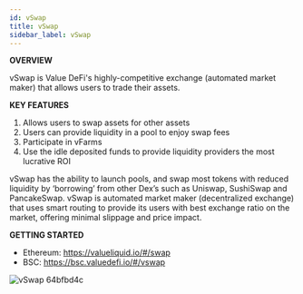 ```yaml
---
id: vSwap
title: vSwap
sidebar_label: vSwap
---
```


 **OVERVIEW**

vSwap is Value DeFi's highly-competitive exchange (automated market maker) that allows users to trade their assets.

**KEY FEATURES**  
1. Allows users to swap assets for other assets  
2. Users can provide liquidity in a pool to enjoy swap fees  
3. Participate in vFarms  
4. Use the idle deposited funds to provide liquidity providers the most lucrative ROI

vSwap has the ability to launch pools, and swap most tokens with reduced liquidity by ‘borrowing’ from other Dex’s such as Uniswap, SushiSwap and PancakeSwap. vSwap is automated market maker (decentralized exchange) that uses smart routing to provide its users with best exchange ratio on the market, offering minimal slippage and price impact.  

**GETTING STARTED**  
- Ethereum: https://valueliquid.io/#/swap
- BSC: https://bsc.valuedefi.io/#/vswap  

![vSwap 64bfbd4c](https://user-images.githubusercontent.com/78454114/109451770-cbf91c80-7a13-11eb-9a55-92b0fada08b3.png)
